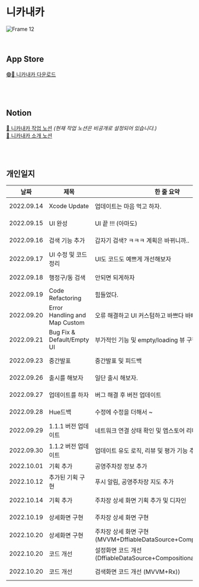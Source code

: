 # 니카내카
![Frame 12](https://user-images.githubusercontent.com/59593430/190400639-1d3b796d-7950-4aa2-84eb-e718d268fc43.png)

</br>

## App Store
[🟢🔵 니카내카 다운로드](https://apps.apple.com/app/id6443532661) 

</br>
</br>

## Notion
[🚗 니카내카 작업 노션](https://www.notion.so/3fc56a8891a74b2cb4aec9ea16da3be9) _(현재 작업 노션은 비공개로 설정되어 있습니다.)_ </br> 
[🚙 니카내카 소개 노션](https://www.notion.so/f48a8b496a484bcaa4191a8128683c58)

</br>
</br>

## 개인일지 
| 날짜 | 제목 | 한 줄 요약 | 링크 |
|----|----|----|----|
|2022.09.14| Xcode Update | 업데이트는 마음 먹고 하자. | [📄 Notion](https://www.notion.so/8ee0c1ac594e434ab8224980177d0dbb) |
|2022.09.15| UI 완성 | UI 끝 !!! (아마도) | [📄 Notion](https://www.notion.so/UI-106cf317f10e41a1810ef66ae888edce) |
|2022.09.16| 검색 기능 추가 | 갑자기 검색? ㅋㅋㅋ 계획은 바뀌니까.. | [📄 Notion](https://www.notion.so/10cb07aa377c4f80b0a8150339122edd) |
|2022.09.17| UI 수정 및 코드 정리 | UI도 코드도 예쁘게 개선해보자 | [📄 Notion](https://www.notion.so/61f69cdc60134da6b6e6926708fa5b6b) |
|2022.09.18| 행정구/동 검색 | 안되면 되게하자 | [📄 Notion](https://www.notion.so/7ef8d95ea0d4444c9f649ec5c1d3bdc3) |
|2022.09.19| Code Refactoring | 힘들었다. | [📄 Notion](https://www.notion.so/Code-Refactoring-And-Map-Custom-37b86de094f443da829ecde37475326e) |
|2022.09.20| Error Handling and Map Custom | 오류 해결하고 UI 커스텀하고 바쁘다 바빠; | [📄 Notion](https://www.notion.so/821cef30008d47ab84f304ac4911b184) |
|2022.09.21| Bug Fix & Default/Empty UI  | 부가적인 기능 및 empty/loading 뷰 구현 | [📄 Notion](https://receptive-humidity-bf2.notion.site/Bug-Fix-Default-Empty-UI-300b0dbeb04b42ddaed2aeb5d5808395) |
|2022.09.23| 중간발표 | 중간발표 및 피드백 | [📄 Notion]() |
|2022.09.26| 출시를 해보자 | 일단 출시 해보자. | [📄 Notion](https://www.notion.so/a580e028f5f94a2080e03227fc2f8481) |
|2022.09.27| 업데이트를 하자 | 버그 해결 후 버전 업데이트 | [📄 Notion](https://www.notion.so/re-plan-1d3ad35500aa4a2dae70d5f049a1202e) |
|2022.09.28| Hue드백 | 수정에 수정을 더해서 ~ | [📄 Notion](https://www.notion.so/Hue-ab4fb9f78af84048859ab853b8d09b03) |
|2022.09.29| 1.1.1 버전 업데이트 | 네트워크 연결 상태 확인 및 앱스토어 리다이렉션 업데이트 | [📄 Notion](https://www.notion.so/1-1-1-d9afbd7f5cf64f369255ececb5031d04) |
|2022.09.30| 1.1.2 버전 업데이트 | 업데이트 유도 로직, 리뷰 및 평가 기능 추가 | [📄 Notion](https://www.notion.so/1-1-2-0241e2ee2c3c4d6c8ee623863c7f2424) |
|2022.10.01| 기획 추가 | 공영주차장 정보 추가 | - |
|2022.10.12| 추가된 기획 구현 | 푸시 알림, 공영주차장 지도 추가 | [📄 Notion](https://www.notion.so/5172f7e1bde0420b9ba000d1cd7e637c) |
|2022.10.14| 기획 추가 | 주차장 상세 화면 기획 추가 및 디자인 | [📄 Notion](https://www.notion.so/07c45f2a45194f3c924e4178f04c8871) |
|2022.10.19| 상세화면 구현 | 주차장 상세 화면 구현 | [📄 Notion](https://www.notion.so/b27e65674ed24709a75cd08f44430e55) |
|2022.10.20| 상세화면 구현 | 주차장 상세 화면 구현 (MVVM+DffiableDataSource+CompositionalLayout) | [📄 Notion](https://www.notion.so/MVVM-DiffableDateSource-CompositionalLayout-2b033842c8da442d9617867deb7c88b1) |
|2022.10.20| 코드 개선 | 설정화면 코드 개선 (DffiableDataSource+CompositionalLayout) | [📄 Notion](https://www.notion.so/DiffableDataSource-CompositionalLayout-245d48d113364e5f8a7644c1da664b53) |
|2022.10.20| 코드 개선 | 검색화면 코드 개선 (MVVM+Rx)) | [📄 Notion](https://www.notion.so/RxSwift-RxCocoa-aaadc1466afd4399b1a88d1ff9641fa2) |